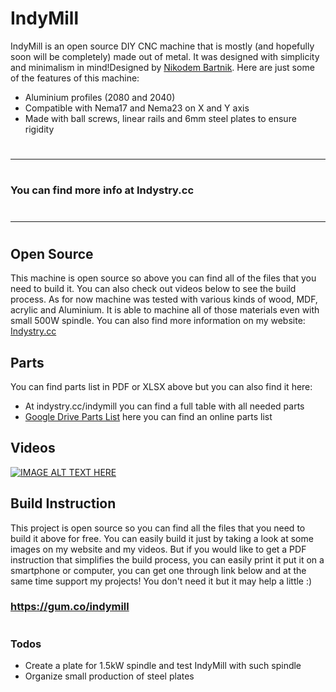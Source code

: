 # IndyMill

IndyMill is an open source DIY CNC machine that is mostly (and hopefully soon will be completely) made out of metal. It was designed with simplicity and minimalism in mind!Designed by [Nikodem Bartnik](https://www.youtube.com/nikodembartnik). Here are just some of the features of this machine:

  - Aluminium profiles (2080 and 2040)
  - Compatible with Nema17 and Nema23 on X and Y axis
  - Made with ball screws, linear rails and 6mm steel plates to ensure rigidity
 #
 ***
#
### You can find more info at Indystry.cc
#
#
***
#
## Open Source
This machine is open source so above you can find all of the files that you need to build it. You can also check out videos below to see the build process. As for now machine was tested with various kinds of wood, MDF, acrylic and Aluminium. It is able to machine all of those materials even with small 500W spindle.
You can also find more information on my website: [Indystry.cc](https://indystry.cc/indymill/)




## Parts

You can find parts list in PDF or XLSX above but you can also find it here:
  - At indystry.cc/indymill you can find a full table with all needed parts
  - [Google Drive Parts List](https://docs.google.com/spreadsheets/d/12oHk9QJb_xA03L3f4UTsMpm9c1XGWciNTpjuxPadvEA/edit#gid=0) here you can find an online parts list 
 
## Videos

[![IMAGE ALT TEXT HERE](https://img.youtube.com/vi/5jFCecZdbGs/0.jpg)](https://www.youtube.com/watch?v=5jFCecZdbGs)


## Build Instruction
This project is open source so you can find all the files that you need to build it above for free. You can easily build it just by taking a look at some images on my website and my videos.
But if you would like to get a PDF instruction that simplifies the build process, you can easily print it put it on a smartphone or computer, you can get one through link below and at the same time support my projects! You don't need it but it may help a little :)

### https://gum.co/indymill


#
#


### Todos

 - Create a plate for 1.5kW spindle and test IndyMill with such spindle
 - Organize small production of steel plates

